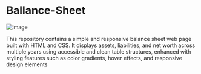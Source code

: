# Ballance-Sheet
![image](https://github.com/user-attachments/assets/6fa644a2-e046-41a7-8f7a-0f4f6cae9720)

This repository contains a simple and responsive balance sheet web page built with HTML and CSS. It displays assets, liabilities, and net worth across multiple years using accessible and clean table structures, enhanced with styling features such as color gradients, hover effects, and responsive design elements
